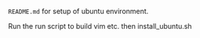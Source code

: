 `README.md` for setup of ubuntu environment.

Run the run script to build vim etc. then install_ubuntu.sh

